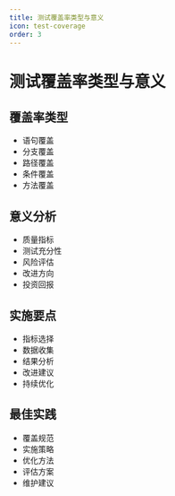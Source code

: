 ```yaml
---
title: 测试覆盖率类型与意义
icon: test-coverage
order: 3
---
```


# 测试覆盖率类型与意义

## 覆盖率类型
- 语句覆盖
- 分支覆盖
- 路径覆盖
- 条件覆盖
- 方法覆盖

## 意义分析
- 质量指标
- 测试充分性
- 风险评估
- 改进方向
- 投资回报

## 实施要点
- 指标选择
- 数据收集
- 结果分析
- 改进建议
- 持续优化

## 最佳实践
- 覆盖规范
- 实施策略
- 优化方法
- 评估方案
- 维护建议
